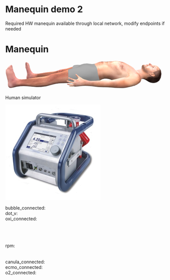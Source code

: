 # Manequin demo 2

Required HW manequin available through local network, modify endpoints if needed

# Manequin

<bdl-remote-value remoteurl="http://192.168.2.101:5000/lungsim" interval="500" id="lungsim" inputs="rate;muscle_pressure;blend_duration;compliance;peep;resistance;run"></bdl-remote-value>
<bdl-remote-value remoteurl="http://192.168.2.101:5000/cardiohelp" interval="2000" id="cardiohelp" inputs="p_art;p_ven;temp"></bdl-remote-value>
<bdl-remote-value remoteurl="http://192.168.2.101:5000/manequin" interval="2000" id="manequin"></bdl-remote-value>

<div class="w3-row">
<div class="w3-half">

<div class="w3-row">
<div class="w3-twothird">

![body](body.png)

</div>
<div class="w3-third w3-tiny">

Human simulator <bdl-checkbox id="run" default="true" titlemin="STOPPED" titlemax="RUNNING"></bdl-checkbox><br/>
<bdl-range id="rate" min="0" max="100" default="7" step="0.5" title="breath rate [1/min]"></bdl-range>
<bdl-range id="blend_duration" min="1" max="10" default="4" step="1" title="how many breaths to change value [1]"></bdl-range>
<bdl-range id="compliance" min="0.5" max="250" default="50" step="0.5" title="Compliance [ml/cmH2O]"></bdl-range>
<bdl-range id="muscle_pressure" min="0" max="100" default="11" title="Muscle Pressure [cmH2O]"></bdl-range>
<bdl-range id="peep" min="4" max="8" default="5" title="Initial pressure [cmH2O]"></bdl-range>
<bdl-range id="resistance" min="8" max="150" default="35" title="Resistance [cmH2O/(l.s)]"></bdl-range>

</div>
</div>

<bdl-chartjs-time id="id11" width="600" height="150" fromid="lungsim" refindex="7" refvalues="1" labels="tidal volume"></bdl-chartjs-time>

</div>
<div class="w3-half">

<div class="w3-row">
<div class="w3-third">

![cardiohelp](cardiohelp.jpg)
</div>
<div class="w3-twothird w3-tiny">

bubble_connected:<bdl-value fromid="cardiohelp" refindex="0" throttle="0"></bdl-value><br/>
dot_v:<bdl-value fromid="cardiohelp" refindex="1" throttle="0"></bdl-value><br/>
oxi_connected:<bdl-value fromid="cardiohelp" refindex="2" throttle="0"></bdl-value><br/>
<bdl-range id="p_art" min="0" max="160" default="100" step="1" title="p_art [mmHg]"></bdl-range><br/>
<bdl-value fromid="cardiohelp" refindex="3" throttle="0"></bdl-value><br/>
<bdl-range id="p_ven" min="0" max="160" default="20" step="1" title="p_ven [mmHg]"></bdl-range><br/>
<bdl-value fromid="cardiohelp" refindex="4" throttle="0"></bdl-value><br/>
rpm: <bdl-value fromid="cardiohelp" refindex="5" throttle="0"></bdl-value><br/>
<bdl-range id="temp" min="20" max="42" default="37" step="0.1" title="temp [deg C]"></bdl-range><br/>
<bdl-value fromid="cardiohelp" refindex="6" throttle="0"></bdl-value><br/>
canula_connected:<bdl-value fromid="manequin" refindex="0" throttle="0"></bdl-value><br/>
ecmo_connected:<bdl-value fromid="manequin" refindex="1" throttle="0"></bdl-value><br/>
o2_connected:<bdl-value fromid="manequin" refindex="2" throttle="0"></bdl-value><br/>
</div>
</div>

<bdl-chartjs-time id="id12" width="600" height="150" fromid="cardiohelp" refindex="5" refvalues="1" labels="RPM" maxdata="86400"></bdl-chartjs-time>
<bdl-chartjs-time id="id12" width="600" height="150" fromid="cardiohelp" refindex="3" refvalues="2" labels="arterial pressure,venous pressure" maxdata="86400"></bdl-chartjs-time>

</div>
</div>
</div>


